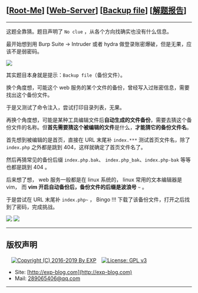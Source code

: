 ## [[Root-Me](https://www.root-me.org/)] [[Web-Server](https://www.root-me.org/en/Challenges/Web-Server/)] [[Backup file](https://www.root-me.org/en/Challenges/Web-Server/Backup-file)] [[解题报告](http://exp-blog.com/2019/01/13/pid-2960/)]

------

这题全靠猜。题目声明了 `No clue` ，从各个方向找确实也没有什么信息。

最开始想到用 Burp Suite -> Intruder 或者 hydra 做登录账密爆破，但是无果，应该不是弱密码。

![](https://github.com/lyy289065406/CTF-Solving-Reports/blob/master/rootme/Web-Server/%5B06%5D%20%5B10P%5D%20Backup%20file/imgs/01.png)

其实题目本身就是提示：`Backup file`（备份文件）。

换个角度想，可能这个 web 服务的某个文件的备份，曾经写入过账密信息，需要找出这个备份文件。

于是又测试了命令注入，尝试打印目录列表，无果。

再换个角度想，可能是某种工具编辑文件后**自动生成的文件备份**，需要去猜这个备份文件的名称。但**首先需要猜这个被编辑的文件**是什么，**才能猜它的备份文件名**。

首先想到被编辑的是首页，直接在 URL 末尾补 `index.***` 测试首页文件名，除了 `index.php` 之外都是跳到 404，这样就确定了首页文件名了。

然后再猜常见的备份后缀 `index.php.bak`、 `index.php_bak`、`index.php-bak` 等等也都是跳到 404 。

后来想了想， web 服务一般都是在 linux 系统的， linux 常用的文本编辑器是 vim， 而 **vim 开启自动备份后，备份文件的后缀是波浪号** `~` 。

于是尝试在 URL 末尾补 `index.php~` ， Bingo !!! 下载了该备份文件，打开之后找到了密码，完成挑战。

![](https://github.com/lyy289065406/CTF-Solving-Reports/blob/master/rootme/Web-Server/%5B06%5D%20%5B10P%5D%20Backup%20file/imgs/02.png)
![](https://github.com/lyy289065406/CTF-Solving-Reports/blob/master/rootme/Web-Server/%5B06%5D%20%5B10P%5D%20Backup%20file/imgs/03.png)

------

## 版权声明

　[![Copyright (C) 2016-2019 By EXP](https://img.shields.io/badge/Copyright%20(C)-2016~2019%20By%20EXP-blue.svg)](http://exp-blog.com)　[![License: GPL v3](https://img.shields.io/badge/License-GPL%20v3-blue.svg)](https://www.gnu.org/licenses/gpl-3.0)
  

- Site: [http://exp-blog.com](http://exp-blog.com) 
- Mail: <a href="mailto:289065406@qq.com?subject=[EXP's Github]%20Your%20Question%20（请写下您的疑问）&amp;body=What%20can%20I%20help%20you?%20（需要我提供什么帮助吗？）">289065406@qq.com</a>


------
